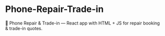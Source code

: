 # Phone-Repair-Trade-in
 📱 Phone Repair &amp; Trade-in — React app with HTML + JS for repair booking &amp; trade-in quotes.
